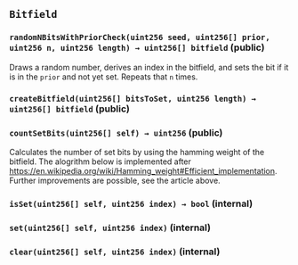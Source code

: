 ## `Bitfield`






### `randomNBitsWithPriorCheck(uint256 seed, uint256[] prior, uint256 n, uint256 length) → uint256[] bitfield` (public)

Draws a random number, derives an index in the bitfield, and sets the bit if it is in the `prior` and not
yet set. Repeats that `n` times.



### `createBitfield(uint256[] bitsToSet, uint256 length) → uint256[] bitfield` (public)





### `countSetBits(uint256[] self) → uint256` (public)

Calculates the number of set bits by using the hamming weight of the bitfield.
The alogrithm below is implemented after https://en.wikipedia.org/wiki/Hamming_weight#Efficient_implementation.
Further improvements are possible, see the article above.



### `isSet(uint256[] self, uint256 index) → bool` (internal)





### `set(uint256[] self, uint256 index)` (internal)





### `clear(uint256[] self, uint256 index)` (internal)






